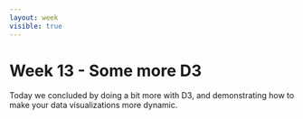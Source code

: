 ```yaml
---
layout: week
visible: true
---
```


# Week 13 - Some more D3

Today we concluded by doing a bit more with D3, and demonstrating how to make your data visualizations more dynamic.
